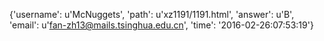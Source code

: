 {'username': u'McNuggets', 'path': u'xz1191/1191.html', 'answer': u'B', 'email': u'fan-zh13@mails.tsinghua.edu.cn', 'time': '2016-02-26:07:53:19'}